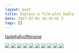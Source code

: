 ```yaml
---
layout: post
title: Explain a film-plot badly
date: 2017-07-01 18:19:41 Z
tags: []
---
```

[tastefullyoffensive](http://tastefullyoffensive.tumblr.com/post/135233264628)

![](/media/2017/07/162479994899_0.png)
![](/media/2017/07/162479994899_1.png)
![](/media/2017/07/162479994899_2.png)
![](/media/2017/07/162479994899_3.png)
![](/media/2017/07/162479994899_4.png)
![](/media/2017/07/162479994899_5.png)
![](/media/2017/07/162479994899_6.png)
![](/media/2017/07/162479994899_7.png)
![](/media/2017/07/162479994899_8.png)
![](/media/2017/07/162479994899_9.png)
